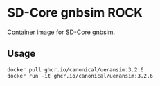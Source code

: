 # SD-Core gnbsim ROCK

Container image for SD-Core gnbsim.

## Usage

```console
docker pull ghcr.io/canonical/ueransim:3.2.6
docker run -it ghcr.io/canonical/ueransim:3.2.6
```
